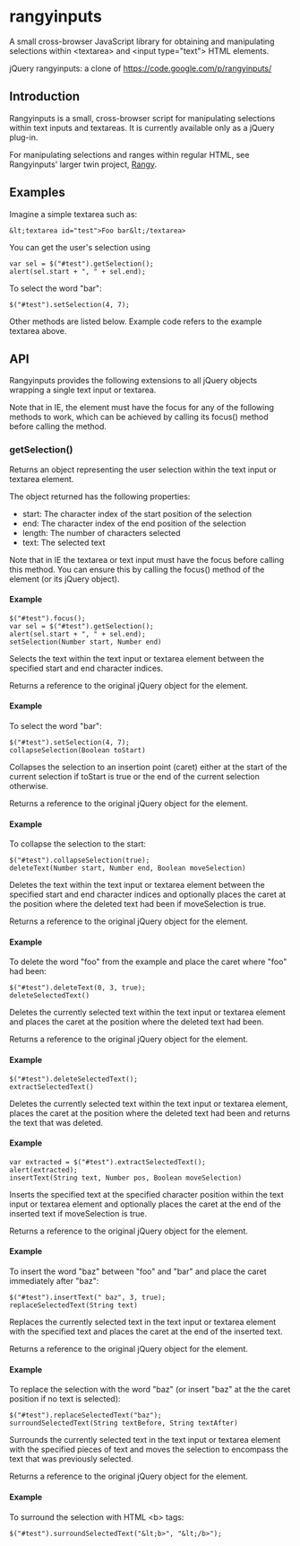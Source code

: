 rangyinputs
===========

A small cross-browser JavaScript library for obtaining and manipulating selections within &lt;textarea> and &lt;input type="text"> HTML elements.

jQuery rangyinputs: a clone of https://code.google.com/p/rangyinputs/


Introduction
------------

Rangyinputs is a small, cross-browser script for manipulating selections within text inputs and textareas. It is currently available only as a jQuery plug-in.

For manipulating selections and ranges within regular HTML, see Rangyinputs' larger twin project, [Rangy](../Rangy/).


Examples
--------

Imagine a simple textarea such as:

```
&lt;textarea id="test">Foo bar&lt;/textarea>
```

You can get the user's selection using

```
var sel = $("#test").getSelection();
alert(sel.start + ", " + sel.end);
```

To select the word "bar":

```
$("#test").setSelection(4, 7);
```

Other methods are listed below. Example code refers to the example textarea above.


API
---

Rangyinputs provides the following extensions to all jQuery objects wrapping a single text input or textarea.

Note that in IE, the element must have the focus for any of the following methods to work, which can be achieved by calling its focus() method before calling the method.


### getSelection()

Returns an object representing the user selection within the text input or textarea element.

The object returned has the following properties:

- start: The character index of the start position of the selection
- end: The character index of the end position of the selection
- length: The number of characters selected
- text: The selected text

Note that in IE the textarea or text input must have the focus before calling this method. You can ensure this by calling the focus() method of the element (or its jQuery object).

#### Example

```
$("#test").focus();
var sel = $("#test").getSelection();
alert(sel.start + ", " + sel.end);
setSelection(Number start, Number end)
```

Selects the text within the text input or textarea element between the specified start and end character indices.

Returns a reference to the original jQuery object for the element.


#### Example

To select the word "bar":

```
$("#test").setSelection(4, 7);
collapseSelection(Boolean toStart)
```

Collapses the selection to an insertion point (caret) either at the start of the current selection if toStart is true or the end of the current selection otherwise.

Returns a reference to the original jQuery object for the element.


#### Example

To collapse the selection to the start:

```
$("#test").collapseSelection(true);
deleteText(Number start, Number end, Boolean moveSelection)
```

Deletes the text within the text input or textarea element between the specified start and end character indices and optionally places the caret at the position where the deleted text had been if moveSelection is true.

Returns a reference to the original jQuery object for the element.


#### Example

To delete the word "foo" from the example and place the caret where "foo" had been:

```
$("#test").deleteText(0, 3, true);
deleteSelectedText()
```

Deletes the currently selected text within the text input or textarea element and places the caret at the position where the deleted text had been.

Returns a reference to the original jQuery object for the element.


#### Example

```
$("#test").deleteSelectedText();
extractSelectedText()
```

Deletes the currently selected text within the text input or textarea element, places the caret at the position where the deleted text had been and returns the text that was deleted.


#### Example

```
var extracted = $("#test").extractSelectedText();
alert(extracted);
insertText(String text, Number pos, Boolean moveSelection)
```

Inserts the specified text at the specified character position within the text input or textarea element and optionally places the caret at the end of the inserted text if moveSelection is true.

Returns a reference to the original jQuery object for the element.


#### Example

To insert the word "baz" between "foo" and "bar" and place the caret immediately after "baz":

```
$("#test").insertText(" baz", 3, true);
replaceSelectedText(String text)
```

Replaces the currently selected text in the text input or textarea element with the specified text and places the caret at the end of the inserted text.

Returns a reference to the original jQuery object for the element.


#### Example

To replace the selection with the word "baz" (or insert "baz" at the the caret position if no text is selected):

```
$("#test").replaceSelectedText("baz");
surroundSelectedText(String textBefore, String textAfter)
```

Surrounds the currently selected text in the text input or textarea element with the specified pieces of text and moves the selection to encompass the text that was previously selected.

Returns a reference to the original jQuery object for the element.


#### Example

To surround the selection with HTML &lt;b> tags:

```
$("#test").surroundSelectedText("&lt;b>", "&lt;/b>");
```
